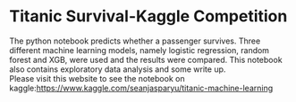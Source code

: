 # Titanic Survival-Kaggle Competition

The python notebook predicts whether a passenger survives. Three different machine learning models, namely logistic regression, random forest and XGB, were used and the results were compared. This notebook also contains exploratory data analysis and some write up. 
</br> Please visit this website to see the notebook on kaggle:https://www.kaggle.com/seanjasparyu/titanic-machine-learning
